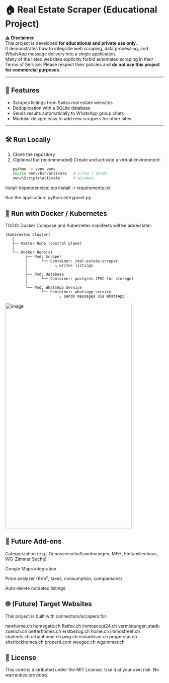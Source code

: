 # 🏠 Real Estate Scraper (Educational Project)

⚠️ **Disclaimer**  
This project is developed **for educational and private use only**.  
It demonstrates how to integrate web scraping, data processing, and WhatsApp message delivery into a single application.  
Many of the listed websites explicitly forbid automated scraping in their Terms of Service. Please respect their policies and **do not use this project for commercial purposes**.  

---

## 🚀 Features
- Scrapes listings from Swiss real estate websites  
- Deduplication with a SQLite database  
- Sends results automatically to WhatsApp group chats  
- Modular design: easy to add new scrapers for other sites  

---

## 🛠️ Run Locally

1. Clone the repository  
2. (Optional but recommended) Create and activate a virtual environment:
   ```bash
   python -m venv venv
   source venv/bin/activate   # Linux / macOS
   venv\Scripts\activate      # Windows

Install dependencies:
pip install -r requirements.txt


Run the application:
python entrypoint.py

## 🐳 Run with Docker / Kubernetes
TODO: Docker Compose and Kubernetes manifests will be added later.

```
[Kubernetes Cluster]
   |
   ├── Master Node (control plane)
   |
   └── Worker Node(s)
         ├── Pod: Scraper
         │      └── Container: real-estate-scraper
         │            ↘ writes listings
         │
         ├── Pod: Database
         │      └── Container: postgres (PVC for storage)
         │
         └── Pod: WhatsApp Service
                └── Container: whatsapp-service
                        ↘ sends messages via WhatsApp
```

<img width="402" height="717" alt="image" src="https://github.com/user-attachments/assets/35c9a574-5e9e-4d52-b691-ed9a858ee8d0" />

## 📌 Future Add-ons

Categorization (e.g., Genossenschaftswohnungen, MFH, Einfamilienhaus, WG-Zimmer Suche)

Google Maps integration

Price analyzer (€/m², taxes, consumption, comparisons)

Auto-delete outdated listings

## 🌐 (Future) Target Websites

This project is built with connectors/scrapers for:

newhome.ch
homegate.ch
flatfox.ch
immoscout24.ch
vermietungen.stadt-zuerich.ch
betterhomes.ch
erstbezug.ch
home.ch
immostreet.ch
students.ch
urbanhome.ch
pwg.ch
realadvisor.ch
properstar.ch
sherlockhomes.ch
properti.com
weegee.ch
wgzimmer.ch

## 📜 License

This code is distributed under the MIT License.
Use it at your own risk. No warranties provided.
